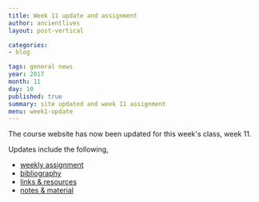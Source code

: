 ```yaml
---
title: Week 11 update and assignment
author: ancientlives
layout: post-vertical

categories:
- blog

tags: general news
year: 2017
month: 11
day: 10
published: true
summary: site updated and week 11 assignment
menu: week1-update
---
```


The course website has now been updated for this week's class, week 11.

Updates include the following,

* [weekly assignment](/weekly_assignment)
* [bibliography](/bibliography)
* [links & resources](/links)
* [notes & material](/notes)
